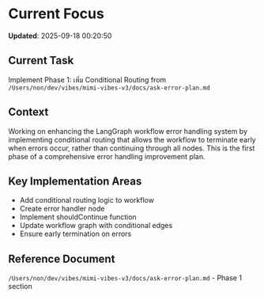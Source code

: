 # Current Focus

**Updated**: 2025-09-18 00:20:50

## Current Task
Implement Phase 1: เพิ่ม Conditional Routing from `/Users/non/dev/vibes/mimi-vibes-v3/docs/ask-error-plan.md`

## Context
Working on enhancing the LangGraph workflow error handling system by implementing conditional routing that allows the workflow to terminate early when errors occur, rather than continuing through all nodes. This is the first phase of a comprehensive error handling improvement plan.

## Key Implementation Areas
- Add conditional routing logic to workflow
- Create error handler node
- Implement shouldContinue function
- Update workflow graph with conditional edges
- Ensure early termination on errors

## Reference Document
`/Users/non/dev/vibes/mimi-vibes-v3/docs/ask-error-plan.md` - Phase 1 section